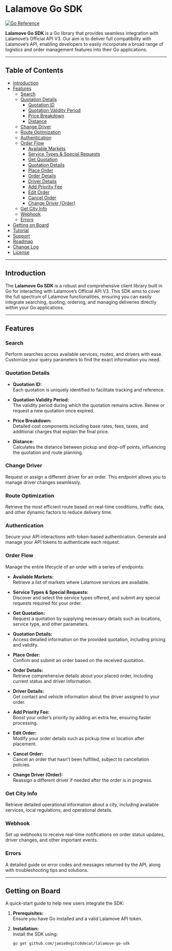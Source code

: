 # Lalamove Go SDK

[![Go Reference](https://pkg.go.dev/badge/github.com/jamie0xgitc0decat/lalamove-go-sdk.svg)](https://pkg.go.dev/github.com/jamie0xgitc0decat/lalamove-go-sdk)

**Lalamove Go SDK** is a Go library that provides seamless integration with Lalamove’s Official API V3. Our aim is to deliver full compatibility with Lalamove’s API, enabling developers to easily incorporate a broad range of logistics and order management features into their Go applications.

---

## Table of Contents

- [Introduction](#introduction)
- [Features](#features)
  - [Search](#search)
  - [Quotation Details](#quotation-details)
    - [Quotation ID](#quotation-id)
    - [Quotation Validity Period](#quotation-validity-period)
    - [Price Breakdown](#price-breakdown)
    - [Distance](#distance)
  - [Change Driver](#change-driver)
  - [Route Optimization](#route-optimization)
  - [Authentication](#authentication)
  - [Order Flow](#order-flow)
    - [Available Markets](#available-markets)
    - [Service Types & Special Requests](#service-types--special-requests)
    - [Get Quotation](#get-quotation)
    - [Quotation Details](#quotation-details-1)
    - [Place Order](#place-order)
    - [Order Details](#order-details)
    - [Driver Details](#driver-details)
    - [Add Priority Fee](#add-priority-fee)
    - [Edit Order](#edit-order)
    - [Cancel Order](#cancel-order)
    - [Change Driver (Order)](#change-driver-order)
  - [Get City Info](#get-city-info)
  - [Webhook](#webhook)
  - [Errors](#errors)
- [Getting on Board](#getting-on-board)
- [Tutorial](#tutorial)
- [Support](#support)
- [Roadmap](#roadmap)
- [Change Log](#change-log)
- [License](#license)

---

## Introduction

The **Lalamove Go SDK** is a robust and comprehensive client library built in Go for interacting with Lalamove’s Official API V3. This SDK aims to cover the full spectrum of Lalamove functionalities, ensuring you can easily integrate searching, quoting, ordering, and managing deliveries directly within your Go applications.

---

## Features

### Search

Perform searches across available services, routes, and drivers with ease. Customize your query parameters to find the exact information you need.

### Quotation Details

- **Quotation ID:**  
  Each quotation is uniquely identified to facilitate tracking and reference.

- **Quotation Validity Period:**  
  The validity period during which the quotation remains active. Renew or request a new quotation once expired.

- **Price Breakdown:**  
  Detailed cost components including base rates, fees, taxes, and additional charges that explain the final price.

- **Distance:**  
  Calculates the distance between pickup and drop-off points, influencing the quotation and route planning.

### Change Driver

Request or assign a different driver for an order. This endpoint allows you to manage driver changes seamlessly.

### Route Optimization

Retrieve the most efficient route based on real-time conditions, traffic data, and other dynamic factors to reduce delivery time.

### Authentication

Secure your API interactions with token-based authentication. Generate and manage your API tokens to authenticate each request.

### Order Flow

Manage the entire lifecycle of an order with a series of endpoints:

- **Available Markets:**  
  Retrieve a list of markets where Lalamove services are available.

- **Service Types & Special Requests:**  
  Discover and select the service types offered, and submit any special requests required for your order.

- **Get Quotation:**  
  Request a quotation by supplying necessary details such as locations, service type, and other parameters.

- **Quotation Details:**  
  Access detailed information on the provided quotation, including pricing and validity.

- **Place Order:**  
  Confirm and submit an order based on the received quotation.

- **Order Details:**  
  Retrieve comprehensive details about your placed order, including current status and driver information.

- **Driver Details:**  
  Get contact and vehicle information about the driver assigned to your order.

- **Add Priority Fee:**  
  Boost your order’s priority by adding an extra fee, ensuring faster processing.

- **Edit Order:**  
  Modify your order details such as pickup time or location after placement.

- **Cancel Order:**  
  Cancel an order that hasn’t been fulfilled, subject to cancellation policies.

- **Change Driver (Order):**  
  Reassign a different driver if needed after the order is in progress.

### Get City Info

Retrieve detailed operational information about a city, including available services, local regulations, and operational details.

### Webhook

Set up webhooks to receive real-time notifications on order status updates, driver changes, and other important events.

### Errors

A detailed guide on error codes and messages returned by the API, along with troubleshooting tips and solutions.

---

## Getting on Board

A quick-start guide to help new users integrate the SDK:

1. **Prerequisites:**  
   Ensure you have Go installed and a valid Lalamove API token.

2. **Installation:**  
   Install the SDK using:
   ```bash
   go get github.com/jamie0xgitc0decat/lalamove-go-sdk
